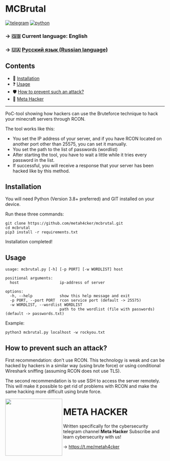# MCBrutal

[![telegram](https://img.shields.io/badge/Telegram-26A5E4.svg?style=for-the-badge&amp;logo=Telegram&amp;logoColor=white)](https://t.me/metah4cker)
[![python](https://img.shields.io/badge/Python-3776AB.svg?style=for-the-badge&amp;logo=Python&amp;logoColor=white)](#)

### -> 🇬🇧 Current language: English

### -> 🇺🇦 [Русский язык (Russian language)](README.md)

## Contents

- 📓 [Installation](#installation)
- ❓ [Usage](#usage)
- 🛡 [How to prevent such an attack?](#how-to-prevent-such-an-attack)
- 💎 [Meta Hacker](#meta-hacker)

--------------------------------------------------------------------------

PoC-tool showing how hackers can use the Bruteforce technique to hack your
minecraft servers through RCON.

The tool works like this:
- You set the IP address of your server, and if you have RCON located on another
port other than 25575, you can set it manually.
- You set the path to the list of passwords (wordlist)
- After starting the tool, you have to wait a little while it tries every password
in the list.
- If successful, you will receive a response that your server has been hacked like
by this method.

## Installation

You will need Python (Version 3.8+ preferred) and GIT installed on your device.

Run these three commands:

```shell
git clone https://github.com/metah4cker/mcbrutal.git
cd mcbrutal
pip3 install -r requirements.txt
```

Installation completed!

## Usage

```shell
usage: mcbrutal.py [-h] [-p PORT] [-w WORDLIST] host

positional arguments:
  host                  ip-address of server

options:
  -h, --help            show this help message and exit
  -p PORT, --port PORT  rcon service port (default -> 25575)
  -w WORDLIST, --wordlist WORDLIST
                        path to the wordlist (file with passwords) (default -> passwords.txt)
```

Example:

```shell
python3 mcbrutal.py localhost -w rockyou.txt
```

## How to prevent such an attack?

First recommendation: don't use RCON. This technology is weak and can be hacked by
hackers in a similar way (using brute force) or using conditional Wireshark sniffing
(assuming RCON does not use TLS).

The second recommendation is to use SSH to access the server remotely. This will make
it possible to get rid of problems with RCON and make the same hacking more difficult
using brute force.

<img align="left" width="180" src="https://images.weserv.nl/?url=https://github.com/metah4cker/metah4cker/raw/main/logo.jpg&fit=cover&mask=circle&maxage=7d" />
<h1><strong>META HACKER</strong></h1>

Written specifically for the cybersecurity telegram channel **Meta Hacker**
Subscribe and learn cybersecurity with us!

-> https://t.me/metah4cker

